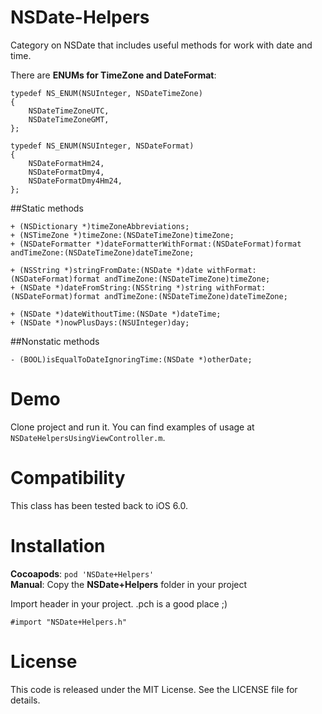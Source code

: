 NSDate-Helpers
==============

Category on NSDate that includes useful methods for work with date and time.

There are __ENUMs for TimeZone and DateFormat__:

```objc
typedef NS_ENUM(NSUInteger, NSDateTimeZone)
{
    NSDateTimeZoneUTC,
    NSDateTimeZoneGMT,
};

typedef NS_ENUM(NSUInteger, NSDateFormat)
{
    NSDateFormatHm24,
    NSDateFormatDmy4,
    NSDateFormatDmy4Hm24,
};
```

##Static methods

```objc
+ (NSDictionary *)timeZoneAbbreviations;
+ (NSTimeZone *)timeZone:(NSDateTimeZone)timeZone;
+ (NSDateFormatter *)dateFormatterWithFormat:(NSDateFormat)format andTimeZone:(NSDateTimeZone)dateTimeZone;

+ (NSString *)stringFromDate:(NSDate *)date withFormat:(NSDateFormat)format andTimeZone:(NSDateTimeZone)timeZone;
+ (NSDate *)dateFromString:(NSString *)string withFormat:(NSDateFormat)format andTimeZone:(NSDateTimeZone)dateTimeZone;

+ (NSDate *)dateWithoutTime:(NSDate *)dateTime;
+ (NSDate *)nowPlusDays:(NSUInteger)day;
```

##Nonstatic methods

```objc
- (BOOL)isEqualToDateIgnoringTime:(NSDate *)otherDate;
```

Demo
====

Clone project and run it. You can find examples of usage at `NSDateHelpersUsingViewController.m`.


Compatibility
=============

This class has been tested back to iOS 6.0.


Installation
============

__Cocoapods__: `pod 'NSDate+Helpers'`<br />
__Manual__: Copy the __NSDate+Helpers__ folder in your project<br />

Import header in your project. .pch is a good place ;)

    #import "NSDate+Helpers.h"

License
=======

This code is released under the MIT License. See the LICENSE file for
details.
